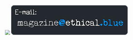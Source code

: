 ![](https://github-readme-stats.vercel.app/api/top-langs/?username=ethicalblue&hide=javascript,css,scss,html&theme=github_dark_dimmed ) ![](m.png)
